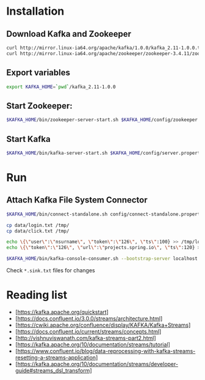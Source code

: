 # Installation
## Download Kafka and Zookeeper
```bash
curl http://mirror.linux-ia64.org/apache/kafka/1.0.0/kafka_2.11-1.0.0.tgz | tar xvz
curl http://mirror.linux-ia64.org/apache/zookeeper/zookeeper-3.4.11/zookeeper-3.4.11.tar.gz | tar xvz
```
## Export variables
```bash
export KAFKA_HOME=`pwd`/kafka_2.11-1.0.0
```


## Start Zookeeper:
```bash
$KAFKA_HOME/bin/zookeeper-server-start.sh $KAFKA_HOME/config/zookeeper.properties
```

## Start Kafka
```bash
$KAFKA_HOME/bin/kafka-server-start.sh $KAFKA_HOME/config/server.properties
```

# Run
## Attach Kafka File System Connector
```bash
$KAFKA_HOME/bin/connect-standalone.sh config/connect-standalone.properties config/login-source.properties config/click-source.properties config/joined-sink.properties config/user-clicks-sink.properties

cp data/login.txt /tmp/
cp data/click.txt /tmp/

echo \{\"user\":\"nsurname\", \"token\":\"126\", \"ts\":100} >> /tmp/login.txt
echo \{\"token\":\"126\", \"url\":\"projects.spring.io\", \"ts\":120} >> /tmp/click.txt

$KAFKA_HOME/bin/kafka-console-consumer.sh --bootstrap-server localhost:9092 --topic login-topic --from-beginning
```
Check `*.sink.txt` files for changes

# Reading list
- [https://kafka.apache.org/quickstart]
- [https://docs.confluent.io/3.0.0/streams/architecture.html]
- [https://cwiki.apache.org/confluence/display/KAFKA/Kafka+Streams]
- [https://docs.confluent.io/current/streams/concepts.html] 
- [http://vishnuviswanath.com/kafka-streams-part2.html]
- [https://kafka.apache.org/10/documentation/streams/tutorial]
- [https://www.confluent.io/blog/data-reprocessing-with-kafka-streams-resetting-a-streams-application]
- [https://kafka.apache.org/10/documentation/streams/developer-guide#streams_dsl_transform]

